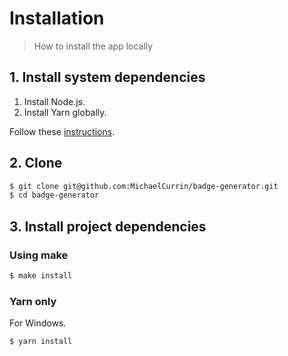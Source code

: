 # Installation
> How to install the app locally


## 1. Install system dependencies

1. Install Node.js.
1. Install Yarn globally.

Follow these [instructions][].

[instructions]: https://gist.github.com/MichaelCurrin/aa1fc56419a355972b96bce23f3bccba


## 2. Clone

```sh
$ git clone git@github.com:MichaelCurrin/badge-generator.git
$ cd badge-generator
```


## 3. Install project dependencies

### Using make

```sh
$ make install
```

### Yarn only

For Windows.

```sh
$ yarn install
```
